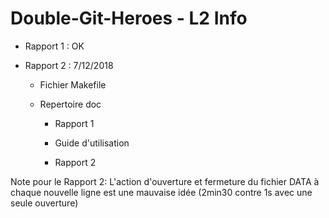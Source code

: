 # Double-Git-Heroes - L2 Info

* Rapport 1 : OK

* Rapport 2 : 7/12/2018

  * Fichier Makefile

  * Repertoire doc

    * Rapport 1

    * Guide d'utilisation

    * Rapport 2


Note pour le Rapport 2:
	L'action d'ouverture et fermeture du fichier DATA à chaque nouvelle ligne est une mauvaise idée (2min30 contre 1s avec une seule ouverture)
